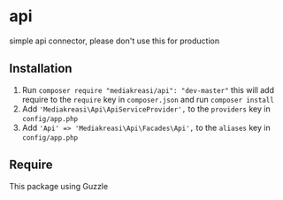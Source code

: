 # api
simple api connector, please don't use this for production


Installation
------------

1. Run `composer require "mediakreasi/api": "dev-master"` this will add require to the `require` key in `composer.json` and run `composer install`
2. Add `'Mediakreasi\Api\ApiServiceProvider',` to the `providers` key in `config/app.php`
3. Add `'Api' => 'Mediakreasi\Api\Facades\Api',` to the `aliases` key in `config/app.php`

Require
-------
This package using Guzzle
